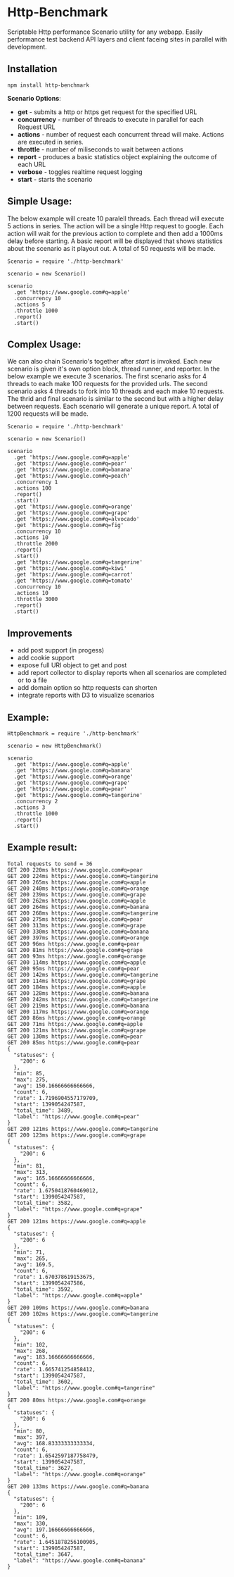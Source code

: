 Http-Benchmark
=============

Scriptable Http performance Scenario utility for any webapp. Easily performance test backend API layers and client faceing sites in parallel with development.

## Installation
    npm install http-benchmark

__Scenario Options__:

 - __get__ - submits a http or https get request for the specified URL
 - __concurrency__ - number of threads to execute in parallel for each Request URL
 - __actions__ - number of request each concurrent thread will make. Actions are executed in series.
 - __throttle__ - number of miliseconds to wait between actions
 - __report__ - produces a basic statistics object explaining the outcome of each URL
 - __verbose__ - toggles realtime request logging
 - __start__ - starts the scenario

## Simple Usage:
The below example will create 10 paralell threads. Each thread will execute 5 actions in series. The action will be a single Http request to google. Each action will wait for the previous action to complete and then add a 1000ms delay before starting. A basic report will be displayed that shows statistics about the scenario as it playout out. A total of 50 requests will be made.

    Scenario = require './http-benchmark'

    scenario = new Scenario()

    scenario
      .get 'https://www.google.com#q=apple'
      .concurrency 10
      .actions 5
      .throttle 1000
      .report()
      .start()

## Complex Usage:
We can also chain Scenario's together after _start_ is invoked. Each new scenario is given it's own option block, thread runner, and reporter. In the below example we execute 3 scenarios. The first scenario asks for 4 threads to each make 100 requests for the provided urls. The second scenario asks 4 threads to fork into 10 threads and each make 10 requests. The thrid and final scenario is similar to the second but with a higher delay between requests. Each scenario will generate a unique report. A total of 1200 requests will be made.

    Scenario = require './http-benchmark'

    scenario = new Scenario()

    scenario
      .get 'https://www.google.com#q=apple'
      .get 'https://www.google.com#q=pear'
      .get 'https://www.google.com#q=banana'
      .get 'https://www.google.com#q=peach'
      .concurrency 1
      .actions 100
      .report()
      .start()
      .get 'https://www.google.com#q=orange'
      .get 'https://www.google.com#q=grape'
      .get 'https://www.google.com#q=alvocado'
      .get 'https://www.google.com#q=fig'
      .concurrency 10
      .actions 10
      .throttle 2000
      .report()
      .start()
      .get 'https://www.google.com#q=tangerine'
      .get 'https://www.google.com#q=kiwi'
      .get 'https://www.google.com#q=carrot'
      .get 'https://www.google.com#q=tomato'
      .concurrency 10
      .actions 10
      .throttle 3000
      .report()
      .start()

## Improvements
 - add post support (in progess)
 - add cookie support
 - expose full URI object to get and post
 - add report collector to display reports when all scenarios are completed or to a file
 - add domain option so http requests can shorten
 - integrate reports with D3 to visualize scenarios

## Example:

    HttpBenchmark = require './http-benchmark'

    scenario = new HttpBenchmark()

    scenario
      .get 'https://www.google.com#q=apple'
      .get 'https://www.google.com#q=banana'
      .get 'https://www.google.com#q=orange'
      .get 'https://www.google.com#q=grape'
      .get 'https://www.google.com#q=pear'
      .get 'https://www.google.com#q=tangerine'
      .concurrency 2
      .actions 3
      .throttle 1000
      .report()
      .start()

## Example result:

    Total requests to send = 36
    GET 200 220ms https://www.google.com#q=pear
    GET 200 224ms https://www.google.com#q=tangerine
    GET 200 265ms https://www.google.com#q=apple
    GET 200 240ms https://www.google.com#q=orange
    GET 200 239ms https://www.google.com#q=grape
    GET 200 262ms https://www.google.com#q=apple
    GET 200 264ms https://www.google.com#q=banana
    GET 200 268ms https://www.google.com#q=tangerine
    GET 200 275ms https://www.google.com#q=pear
    GET 200 313ms https://www.google.com#q=grape
    GET 200 330ms https://www.google.com#q=banana
    GET 200 397ms https://www.google.com#q=orange
    GET 200 96ms https://www.google.com#q=pear
    GET 200 81ms https://www.google.com#q=grape
    GET 200 93ms https://www.google.com#q=orange
    GET 200 114ms https://www.google.com#q=apple
    GET 200 95ms https://www.google.com#q=pear
    GET 200 142ms https://www.google.com#q=tangerine
    GET 200 114ms https://www.google.com#q=grape
    GET 200 184ms https://www.google.com#q=apple
    GET 200 128ms https://www.google.com#q=banana
    GET 200 242ms https://www.google.com#q=tangerine
    GET 200 219ms https://www.google.com#q=banana
    GET 200 117ms https://www.google.com#q=orange
    GET 200 86ms https://www.google.com#q=orange
    GET 200 71ms https://www.google.com#q=apple
    GET 200 121ms https://www.google.com#q=grape
    GET 200 130ms https://www.google.com#q=pear
    GET 200 85ms https://www.google.com#q=pear
    {
      "statuses": {
        "200": 6
      },
      "min": 85,
      "max": 275,
      "avg": 150.16666666666666,
      "count": 6,
      "rate": 1.7196904557179709,
      "start": 1399054247587,
      "total_time": 3489,
      "label": "https://www.google.com#q=pear"
    }
    GET 200 121ms https://www.google.com#q=tangerine
    GET 200 123ms https://www.google.com#q=grape
    {
      "statuses": {
        "200": 6
      },
      "min": 81,
      "max": 313,
      "avg": 165.16666666666666,
      "count": 6,
      "rate": 1.6750418760469012,
      "start": 1399054247587,
      "total_time": 3582,
      "label": "https://www.google.com#q=grape"
    }
    GET 200 121ms https://www.google.com#q=apple
    {
      "statuses": {
        "200": 6
      },
      "min": 71,
      "max": 265,
      "avg": 169.5,
      "count": 6,
      "rate": 1.670378619153675,
      "start": 1399054247586,
      "total_time": 3592,
      "label": "https://www.google.com#q=apple"
    }
    GET 200 109ms https://www.google.com#q=banana
    GET 200 102ms https://www.google.com#q=tangerine
    {
      "statuses": {
        "200": 6
      },
      "min": 102,
      "max": 268,
      "avg": 183.16666666666666,
      "count": 6,
      "rate": 1.665741254858412,
      "start": 1399054247587,
      "total_time": 3602,
      "label": "https://www.google.com#q=tangerine"
    }
    GET 200 80ms https://www.google.com#q=orange
    {
      "statuses": {
        "200": 6
      },
      "min": 80,
      "max": 397,
      "avg": 168.83333333333334,
      "count": 6,
      "rate": 1.6542597187758479,
      "start": 1399054247587,
      "total_time": 3627,
      "label": "https://www.google.com#q=orange"
    }
    GET 200 133ms https://www.google.com#q=banana
    {
      "statuses": {
        "200": 6
      },
      "min": 109,
      "max": 330,
      "avg": 197.16666666666666,
      "count": 6,
      "rate": 1.6451878256100905,
      "start": 1399054247587,
      "total_time": 3647,
      "label": "https://www.google.com#q=banana"
    }
